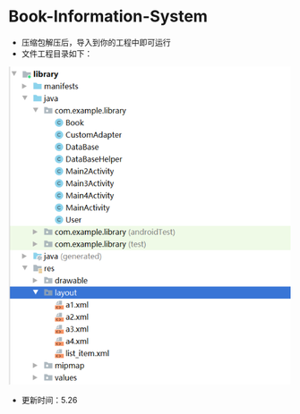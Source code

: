# Book-Information-System
* 压缩包解压后，导入到你的工程中即可运行
* 文件工程目录如下：

![image](https://github.com/qiexingdong/Book-Information-System/blob/main/img/1.png)
* 更新时间：5.26
